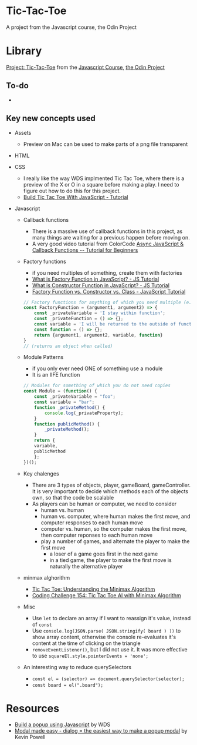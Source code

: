 # Tic-Tac-Toe
A project from the Javascript course, the Odin Project
# Library
[Project: Tic-Tac-Toe](https://www.theodinproject.com/lessons/node-path-javascript-tic-tac-toe) from the [Javascript Course](https://www.theodinproject.com/paths/full-stack-javascript/courses/javascript), [the Odin Project](https://www.theodinproject.com/)

## To-do
  - 

## Key new concepts used
- Assets
  - Preview on Mac can be used to make parts of a png file transparent

  
- HTML


- CSS
  - I really like the way WDS implmented Tic Tac Toe, where there is a preview of the X or O in a square before making a play.  I need to figure out how to do this for this project.
  - [Build Tic Tac Toe With JavaScript - Tutorial](https://www.youtube.com/watch?v=Y-GkMjUZsmM&t=945s)

  
- Javascript
  - Callback functions
    - There is a massive use of callback functions in this project, as many things are waiting for a previous happen before moving on.  
    - A very good video tutorial from ColorCode [Async JavaScript & Callback Functions -- Tutorial for Beginners](https://www.youtube.com/watch?v=QSqc6MMS6Fk&list=PL1PqvM2UQiMoGNTaxFMSK2cih633lpFKP&index=11)
  - Factory functions
    - if you need multiples of something, create them with factories
    - [What is Factory Function in JavaScript? - JS Tutorial](https://www.youtube.com/watch?v=lE_79wkP-1U&list=PL1PqvM2UQiMoGNTaxFMSK2cih633lpFKP&index=3)
    - [What is Constructor Function in JavaScript? - JS Tutorial](https://www.youtube.com/watch?v=I37qHG0DxmE&list=PL1PqvM2UQiMoGNTaxFMSK2cih633lpFKP&index=4)
    - [Factory Function vs. Constructor vs. Class - JavaScript Tutorial](https://www.youtube.com/watch?v=fbuyliXlDGI&list=PL1PqvM2UQiMoGNTaxFMSK2cih633lpFKP&index=5)
    ```js
    // Factory functions for anything of which you need multiple (e.g., players)*/
    const FactoryFunction = (argument1, argument2) => {
        const _privateVariable = 'I stay within function';
        const _privateFunction = () => {};
        const variable = 'I will be returned to the outside of function';
        const function = () => {};
        return {argument1, argument2, variable, function}
    }
    // (returns an object when called)
    ```
  - Module Patterns
    - if you only ever need ONE of something use a module
    - It is an IIFE function
    ```js
    // Modules for something of which you do not need copies
    const Module = (function() {
        const _privateVariable = "foo";
        const variable = "bar";
        function _privateMethod() {
            console.log(_privateProperty);
        }
        function publicMethod() {
            _privateMethod();
        }
        return {
        variable,
        publicMethod
        };
    })();
    ```
  - Key chalenges
    - There are 3 types of objects, player, gameBoard, gameController.  It is very important to decide which methods each of the objects own, so that the code be scalable
    - As players can be human or computer, we need to consider
      - human vs. human
      - human vs. computer, where human makes the first move, and computer responses to each human move
      - computer vs. human, so the computer makes the first move, then computer reponses to each human move
      - play a number of games, and alternate the player to make the first move
        - a loser of a game goes first in the next game
        - in a tied game, the player to make the first move is naturally the alternative player

  - minmax alghorithm
    - [Tic Tac Toe: Understanding the Minimax Algorithm](https://www.neverstopbuilding.com/blog/minimax)
    - [Coding Challenge 154: Tic Tac Toe AI with Minimax Algorithm](https://www.youtube.com/watch?v=trKjYdBASyQ&t=151s)
  - Misc
    - Use `let` to declare an array if I want to reassign it's value, instead of `const`
    - Use `console.log(JSON.parse( JSON.stringify( board ) ))` to show array content, otherwise the console re-evaluates it's content at the time of clicking on the triangle
    - `removeEventListener()`, but I did not use it.  It was more effective to use `squareEl.style.pointerEvents = 'none';`
  - An interesting way to reduce querySelectors
    - `const el = (selector) => document.querySelector(selector);` 
    - `const board = el(".board");`

# Resources
- [Build a popup using Javascript](https://www.youtube.com/watch?v=MBaw_6cPmAw)  by WDS
- [Modal made easy - dialog = the easiest way to make a popup modal](https://www.youtube.com/watch?v=TAB_v6yBXIE) by Kevin Powell